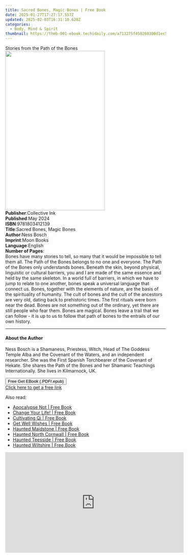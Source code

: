 ```yaml
---
title: Sacred Bones, Magic Bones | Free Book
date: 2025-01-27T17:27:17.557Z
updated: 2025-02-03T16:31:10.628Z
categories:
  - Body, Mind & Spirit
thumbnail: https://thmb-001-ebook.techidaily.com/a713275f450260300d1ec57c39b51aa29a0db2faec0e6917a20ef25b233ca5bf.jpg
---
```

<main id="book-container">
  <div class="flex flex-col">
    <div class="book-brief flex-1 py-6 px-4 sm:p-6 md:py-10 md:px-8">
      <!-- brief-->
      <div class="book-brief-main">Stories from the Path of the Bones</div>
    </div>
    <div
      class="book-meta-info flex-1 grid gap-4 col-start-1 col-end-3 row-start-1 sm:mb-6 sm:grid-cols-4 lg:gap-6 lg:col-start-2 lg:row-end-6 lg:row-span-6 lg:mb-0"
    >
      <div
        class="book-meta-info-left place-content-center mt-4 p-4 text-sm leading-6 col-start-2 col-span-2 dark:text-slate-400"
      >
        <img
          class="w-full h-500 object-cover rounded-lg sm:h-255 sm:col-span-2 lg:col-span-full"
          src="https://img-001-ebook.techidaily.com/0a0f62773c45ffcd025b6cdc7011d5b4e8ce07c751726e54978b153136f2983e.jpg"
          alt=""
          width="312"
          height="500"
        />
      </div>
      <div
        class="book-meta-info-right mt-2 col-start-1 row-start-2 col-span-3 self-center"
      >
        <!-- meta data  -->
        <div class="flex flex-col px-4 md:px-8">
          <div class="flex-1">
            <strong>Publisher</strong>:<span class="px-2">Collective Ink</span>
          </div>
          <div class="flex-1">
            <strong>Published</strong>:<span class="px-2">May 2024</span>
          </div>
          <div class="flex-1">
            <strong>ISBN</strong>:<span class="px-2">9781803412139</span>
          </div>
          <div class="flex-1">
            <strong>Title</strong>:<span class="px-2"
              >Sacred Bones, Magic Bones</span
            >
          </div>
          <div class="flex-1">
            <strong>Author</strong>:<span class="px-2">Ness Bosch</span>
          </div>
          <div class="flex-1">
            <strong>Imprint</strong>:<span class="px-2">Moon Books</span>
          </div>
          <div class="flex-1">
            <strong>Language</strong>:<span class="px-2">English</span>
          </div>
          <div class="flex-1">
            <strong>Number of Pages</strong>:<span class="px-2"></span>
          </div>
        </div>
      </div>
    </div>
    <div class="book-description flex-1 py-6 px-4 sm:p-6 md:py-10 md:px-8">
      <div class="book-description-main">
        <div accordion-content="" id="description">
          Bones have many stories to tell, so many that it would be impossible
          to tell them all. The Path of the Bones belongs to no one and
          everyone. The Path of the Bones only understands bones. Beneath the
          skin, beyond physical, linguistic or cultural barriers, you and I are
          made of the same essence and held by the same skeleton. In a world
          full of barriers, in which we have to jump to relate to one another,
          bones speak a universal language that connect us. Bones, together with
          the elements of nature, are the basis of the spirituality of humanity.
          The cult of bones and the cult of the ancestors are very old, dating
          back to prehistoric times. The first rituals were born near the dead.
          Bones are not something out of the ordinary, yet there are still
          people who fear them. Bones are magical. Bones leave a trail that we
          can follow -&nbsp;it is up to us to follow that path of bones to the
          entrails of our own history.
        </div>
      </div>
    </div>
    <div class="book-excerpts flex-1 py-6 px-4 sm:p-6 md:py-10 md:px-8">
      <!-- excerpts-->
      <div class="book-excerpts-main">
        <hr />
        <h4 class="placeholder placeholder-heading">
          <span>About the Author</span>
        </h4>
        <p>
          Ness Bosch is a Shamaness, Priestess, Witch, Head of The Goddess
          Temple Alba and the Covenant of the Waters, and an independent
          researcher. She was the First Spanish Torchbearer of the Covenant of
          Hekate. She shares the Path of the Bones and her Shamanic Teachings
          Internationally. She lives in Kilmarnock, UK.
        </p>
      </div>
    </div>
    <div
      class="book-about-author flex-1 py-6 px-4 sm:p-6 md:py-10 md:px-8"
    ></div>
    <div class="book-free-get flex-1 py-6 px-4 sm:p-6 md:py-10 md:px-8">
      <button
        id="btn-free-get"
        class="bg-blue-500 hover:bg-blue-700 text-white font-bold py-2 px-4 rounded"
      >
        Free Get EBook (.PDF/.epub)
      </button>
      <div id="countdown-display" class="px-2 text-lg mt-2"></div>
      <a
        id="free-link"
        class="hidden bg-blue-500 hover:bg-blue-700 text-white font-bold py-2 px-4 rounded"
        href="https://www.ebooks.com/en-us/book/211333815/sacred-bones-magic-bones/ness-bosch/"
        target="_blank"
        >Click here to get a free link</a
      >
    </div>
    <script>
      let countdownTime = 0;
      let countdownInterval = null;
      document
        .getElementById('btn-free-get')
        .addEventListener('click', startCountdown);
      function startCountdown() {
        countdownTime = new Date().getTime() + 60000 * 3;
        countdownInterval = setInterval(updateCountdown, 1000);
        document.getElementById('btn-free-get').disabled = true;
        document
          .getElementById('btn-free-get')
          .classList.add('bg-gray-500', 'cursor-not-allowed');
      }
      function updateCountdown() {
        let currentTime = new Date().getTime();
        let timeLeft = countdownTime - currentTime;
        let secondsLeft = Math.floor(timeLeft / 1000);
        document.getElementById('countdown-display').innerHTML =
          `Remaining time: ${secondsLeft} seconds.`;
        if (secondsLeft <= 0) {
          clearInterval(countdownInterval);
          document.getElementById('btn-free-get').classList.add('hidden');
          document.getElementById('free-link').classList.remove('hidden');
          document.getElementById('countdown-display').innerHTML = '';
        }
      }
    </script>
  </div>
</main>

<ins class="adsbygoogle"
      style="display:block"
      data-ad-client="ca-pub-7571918770474297"
      data-ad-slot="8358498916"
      data-ad-format="auto"
      data-full-width-responsive="true"></ins>
    

<span class="atpl-alsoreadstyle">Also read:</span>
<div><ul>
<li><a href="https://novels-ebooks.techidaily.com/2622914-9781936740055-apocalypse-not/"><u>Apocalypse Not | Free Book</u></a></li>
<li><a href="https://novels-ebooks.techidaily.com/2622924-9781573445658-change-your-life/"><u>Change Your Life! | Free Book</u></a></li>
<li><a href="https://novels-ebooks.techidaily.com/2640563-9780857012548-cultivating-qi/"><u>Cultivating Qi | Free Book</u></a></li>
<li><a href="https://novels-ebooks.techidaily.com/2622899-9781632280121-get-well-wishes/"><u>Get Well Wishes | Free Book</u></a></li>
<li><a href="https://novels-ebooks.techidaily.com/2641081-9780750959872-haunted-maidstone/"><u>Haunted Maidstone | Free Book</u></a></li>
<li><a href="https://novels-ebooks.techidaily.com/2641099-9780750955362-haunted-north-cornwall/"><u>Haunted North Cornwall | Free Book</u></a></li>
<li><a href="https://novels-ebooks.techidaily.com/2641087-9780750957816-haunted-teesside/"><u>Haunted Teesside | Free Book</u></a></li>
<li><a href="https://novels-ebooks.techidaily.com/2641098-9780750955188-haunted-wiltshire/"><u>Haunted Wiltshire | Free Book</u></a></li>
</ul></div>

<!-- affiliate ads begin -->
<iframe width="560" height="315" src="https://www.youtube.com/embed/LI9nKlbhnw8?si=uUXFVbuEqXtFHHv0" title="YouTube video player" frameborder="0" allow="accelerometer; autoplay; clipboard-write; encrypted-media; gyroscope; picture-in-picture; web-share" referrerpolicy="strict-origin-when-cross-origin" allowfullscreen></iframe>
<!-- affiliate ads end -->

